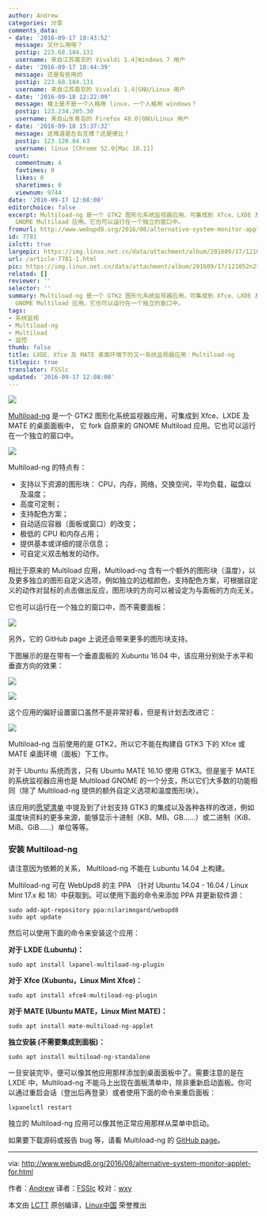 ```yaml
---
author: Andrew
categories: 分享
comments_data:
- date: '2016-09-17 18:43:52'
  message: 又什么用呀？
  postip: 223.68.184.131
  username: 来自江苏南京的 Vivaldi 1.4|Windows 7 用户
- date: '2016-09-17 18:44:39'
  message: 还是有些用的
  postip: 223.68.184.131
  username: 来自江苏南京的 Vivaldi 1.4|GNU/Linux 用户
- date: '2016-09-18 12:22:09'
  message: 楼上是不是一个人格用 linux，一个人格用 windows？
  postip: 123.234.205.30
  username: 来自山东青岛的 Firefox 48.0|GNU/Linux 用户
- date: '2016-09-18 15:37:32'
  message: 这难道是左右互搏？还是德比？
  postip: 123.120.84.63
  username: linux [Chrome 52.0|Mac 10.11]
count:
  commentnum: 4
  favtimes: 0
  likes: 0
  sharetimes: 0
  viewnum: 9744
date: '2016-09-17 12:08:00'
editorchoice: false
excerpt: Multiload-ng 是一个 GTK2 图形化系统监视器应用，可集成到 Xfce、LXDE 及 MATE 的桌面面板中， 它 fork 自原来的
  GNOME Multiload 应用。它也可以运行在一个独立的窗口中。
fromurl: http://www.webupd8.org/2016/08/alternative-system-monitor-applet-for.html
id: 7781
islctt: true
largepic: https://img.linux.net.cn/data/attachment/album/201609/17/121052n2tqm7k79wtc9k9o.png
url: /article-7781-1.html
pic: https://img.linux.net.cn/data/attachment/album/201609/17/121052n2tqm7k79wtc9k9o.png.thumb.jpg
related: []
reviewer: ''
selector: ''
summary: Multiload-ng 是一个 GTK2 图形化系统监视器应用，可集成到 Xfce、LXDE 及 MATE 的桌面面板中， 它 fork 自原来的
  GNOME Multiload 应用。它也可以运行在一个独立的窗口中。
tags:
- 系统监视
- Multiload-ng
- Multiload
- 监控
thumb: false
title: LXDE、Xfce 及 MATE 桌面环境下的又一系统监视器应用：Multiload-ng
titlepic: true
translator: FSSlc
updated: '2016-09-17 12:08:00'
---
```


![](/data/attachment/album/201609/17/121052n2tqm7k79wtc9k9o.png)


[Multiload-ng](https://github.com/udda/multiload-ng) 是一个 GTK2 图形化系统监视器应用，可集成到 Xfce、LXDE 及 MATE 的桌面面板中， 它 fork 自原来的 GNOME Multiload 应用。它也可以运行在一个独立的窗口中。


![](/data/attachment/album/201609/17/120153eux6d0e5gsu5jdn5.png)


Multiload-ng 的特点有：


* 支持以下资源的图形块： CPU，内存，网络，交换空间，平均负载，磁盘以及温度；
* 高度可定制；
* 支持配色方案；
* 自动适应容器（面板或窗口）的改变；
* 极低的 CPU 和内存占用；
* 提供基本或详细的提示信息；
* 可自定义双击触发的动作。


相比于原来的 Multiload 应用，Multiload-ng 含有一个额外的图形块（温度），以及更多独立的图形自定义选项，例如独立的边框颜色，支持配色方案，可根据自定义的动作对鼠标的点击做出反应，图形块的方向可以被设定为与面板的方向无关。


它也可以运行在一个独立的窗口中，而不需要面板：


![](/data/attachment/album/201609/17/120250zzc555z3cc03rrcz.png)


另外，它的 GitHub page 上说还会带来更多的图形块支持。


下图展示的是在带有一个垂直面板的 Xubuntu 16.04 中，该应用分别处于水平和垂直方向的效果：


![](/data/attachment/album/201609/17/120318o8y2vwy8gzlyvs2u.png)


![](/data/attachment/album/201609/17/120331i4z53ix4i23o2lkx.png)


这个应用的偏好设置窗口虽然不是非常好看，但是有计划去改进它：


![](/data/attachment/album/201609/17/121239rzfkzgskhrcdwscs.png)


Multiload-ng 当前使用的是 GTK2，所以它不能在构建自 GTK3 下的 Xfce 或 MATE 桌面环境（面板）下工作。


对于 Ubuntu 系统而言，只有 Ubuntu MATE 16.10 使用 GTK3。但是鉴于 MATE 的系统监视器应用也是 Multiload GNOME 的一个分支，所以它们大多数的功能相同（除了 Multiload-ng 提供的额外自定义选项和温度图形块）。


该应用的[愿望清单](https://github.com/udda/multiload-ng/wiki/Wishlist) 中提及到了计划支持 GTK3 的集成以及各种各样的改进，例如温度块资料的更多来源，能够显示十进制（KB、MB、GB……）或二进制（KiB、MiB、GiB……）单位等等。


### 安装 Multiload-ng


请注意因为依赖的关系， Multiload-ng 不能在 Lubuntu 14.04 上构建。


Multiload-ng 可在 WebUpd8 的主 PPA （针对 Ubuntu 14.04 - 16.04 / Linux Mint 17.x 和 18）中获取到。可以使用下面的命令来添加 PPA 并更新软件源：



```
sudo add-apt-repository ppa:nilarimogard/webupd8
sudo apt update

```

然后可以使用下面的命令来安装这个应用：


**对于 LXDE (Lubuntu)：**



```
sudo apt install lxpanel-multiload-ng-plugin

```

**对于 Xfce (Xubuntu，Linux Mint Xfce)：**



```
sudo apt install xfce4-multiload-ng-plugin

```

**对于 MATE (Ubuntu MATE，Linux Mint MATE)：**



```
sudo apt install mate-multiload-ng-applet

```

**独立安装 (不需要集成到面板)：**



```
sudo apt install multiload-ng-standalone

```

一旦安装完毕，便可以像其他应用那样添加到桌面面板中了。需要注意的是在 LXDE 中，Multiload-ng 不能马上出现在面板清单中，除非重新启动面板。你可以通过重启会话（登出后再登录）或者使用下面的命令来重启面板：



```
lxpanelctl restart

```

独立的 Multiload-ng 应用可以像其他正常应用那样从菜单中启动。


如果要下载源码或报告 bug 等，请看 Multiload-ng 的 [GitHub page](https://github.com/udda/multiload-ng)。




---


via: <http://www.webupd8.org/2016/08/alternative-system-monitor-applet-for.html>


作者：[Andrew](http://www.webupd8.org/p/about.html) 译者：[FSSlc](https://github.com/FSSlc) 校对：[wxy](https://github.com/wxy)


本文由 [LCTT](https://github.com/LCTT/TranslateProject) 原创编译，[Linux中国](https://linux.cn/) 荣誉推出